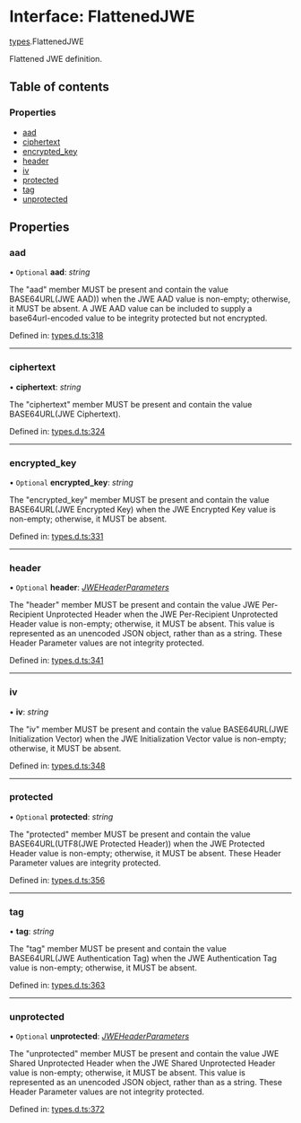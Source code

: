 # Interface: FlattenedJWE

[types](../modules/types.md).FlattenedJWE

Flattened JWE definition.

## Table of contents

### Properties

- [aad](types.flattenedjwe.md#aad)
- [ciphertext](types.flattenedjwe.md#ciphertext)
- [encrypted\_key](types.flattenedjwe.md#encrypted_key)
- [header](types.flattenedjwe.md#header)
- [iv](types.flattenedjwe.md#iv)
- [protected](types.flattenedjwe.md#protected)
- [tag](types.flattenedjwe.md#tag)
- [unprotected](types.flattenedjwe.md#unprotected)

## Properties

### aad

• `Optional` **aad**: *string*

The "aad" member MUST be present and contain the value
BASE64URL(JWE AAD)) when the JWE AAD value is non-empty;
otherwise, it MUST be absent.  A JWE AAD value can be included to
supply a base64url-encoded value to be integrity protected but not
encrypted.

Defined in: [types.d.ts:318](https://github.com/panva/jose/blob/v3.12.0/src/types.d.ts#L318)

___

### ciphertext

• **ciphertext**: *string*

The "ciphertext" member MUST be present and contain the value
BASE64URL(JWE Ciphertext).

Defined in: [types.d.ts:324](https://github.com/panva/jose/blob/v3.12.0/src/types.d.ts#L324)

___

### encrypted\_key

• `Optional` **encrypted\_key**: *string*

The "encrypted_key" member MUST be present and contain the value
BASE64URL(JWE Encrypted Key) when the JWE Encrypted Key value is
non-empty; otherwise, it MUST be absent.

Defined in: [types.d.ts:331](https://github.com/panva/jose/blob/v3.12.0/src/types.d.ts#L331)

___

### header

• `Optional` **header**: [*JWEHeaderParameters*](types.jweheaderparameters.md)

The "header" member MUST be present and contain the value JWE Per-
Recipient Unprotected Header when the JWE Per-Recipient
Unprotected Header value is non-empty; otherwise, it MUST be
absent.  This value is represented as an unencoded JSON object,
rather than as a string.  These Header Parameter values are not
integrity protected.

Defined in: [types.d.ts:341](https://github.com/panva/jose/blob/v3.12.0/src/types.d.ts#L341)

___

### iv

• **iv**: *string*

The "iv" member MUST be present and contain the value
BASE64URL(JWE Initialization Vector) when the JWE Initialization
Vector value is non-empty; otherwise, it MUST be absent.

Defined in: [types.d.ts:348](https://github.com/panva/jose/blob/v3.12.0/src/types.d.ts#L348)

___

### protected

• `Optional` **protected**: *string*

The "protected" member MUST be present and contain the value
BASE64URL(UTF8(JWE Protected Header)) when the JWE Protected
Header value is non-empty; otherwise, it MUST be absent.  These
Header Parameter values are integrity protected.

Defined in: [types.d.ts:356](https://github.com/panva/jose/blob/v3.12.0/src/types.d.ts#L356)

___

### tag

• **tag**: *string*

The "tag" member MUST be present and contain the value
BASE64URL(JWE Authentication Tag) when the JWE Authentication Tag
value is non-empty; otherwise, it MUST be absent.

Defined in: [types.d.ts:363](https://github.com/panva/jose/blob/v3.12.0/src/types.d.ts#L363)

___

### unprotected

• `Optional` **unprotected**: [*JWEHeaderParameters*](types.jweheaderparameters.md)

The "unprotected" member MUST be present and contain the value JWE
Shared Unprotected Header when the JWE Shared Unprotected Header
value is non-empty; otherwise, it MUST be absent.  This value is
represented as an unencoded JSON object, rather than as a string.
These Header Parameter values are not integrity protected.

Defined in: [types.d.ts:372](https://github.com/panva/jose/blob/v3.12.0/src/types.d.ts#L372)
